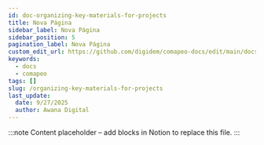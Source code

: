 ```yaml
---
id: doc-organizing-key-materials-for-projects
title: Nova Página
sidebar_label: Nova Página
sidebar_position: 5
pagination_label: Nova Página
custom_edit_url: https://github.com/digidem/comapeo-docs/edit/main/docs/organizing-key-materials-for-projects.md
keywords:
  - docs
  - comapeo
tags: []
slug: /organizing-key-materials-for-projects
last_update:
  date: 9/27/2025
  author: Awana Digital
---
```


<!-- Placeholder content generated automatically because the Notion page is missing a Website Block. -->

:::note
Content placeholder – add blocks in Notion to replace this file.
:::
